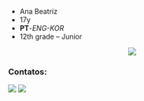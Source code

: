 - Ana Beatriz
- 17y
- **PT**-*ENG-KOR*
- 12th grade – Junior

<div align="center"> 
  <img src="![hif7](https://github.com/anabtzz/anabtzz/assets/128055760/e2c4670f-3462-41ed-84d9-ec070f154a95)">
</div>



### Contatos:

  <a href="https://www.instagram.com/an4bsantos/" target="_blank"><img src="https://img.shields.io/badge/-Instagram-%23E4405F?style=for-the-badge&logo=instagram&logoColor=white" target="_blank"></a> 
  <a href="https://www.linkedin.com/in/ana-beatriz-51054b2ba?utm_source=share&utm_campaign=share_via&utm_content=profile&utm_medium=ios_app" target="_blank"><img src="https://img.shields.io/badge/-LinkedIn-%230077B5?style=for-the-badge&logo=linkedin&logoColor=white" target="_blank"></a> 



